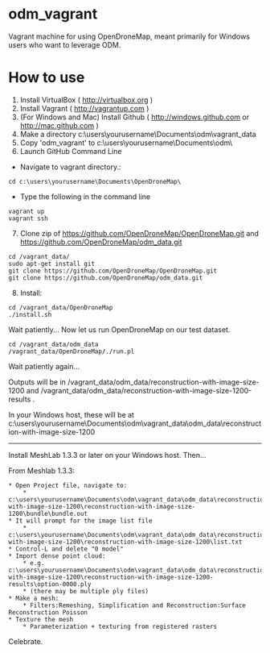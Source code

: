 odm_vagrant
===========

Vagrant machine for using OpenDroneMap, meant primarily for Windows users who want to leverage ODM.

How to use
==========

1. Install VirtualBox ( http://virtualbox.org )
2. Install Vagrant ( http://vagrantup.com )
3. (For Windows and Mac) Install Github ( http://windows.github.com or http://mac.github.com )
4. Make a directory c:\users\yourusername\Documents\odm\vagrant_data
5. Copy 'odm_vagrant' to c:\users\yourusername\Documents\odm\
6. Launch GitHub Command Line
 * Navigate to vagrant directory.:

 ```
 cd c:\users\yourusername\Documents\OpenDroneMap\
 ```
 * Type the following in the command line

  ```
  vagrant up
  vagrant ssh
  ```

7. Clone zip of https://github.com/OpenDroneMap/OpenDroneMap.git and https://github.com/OpenDroneMap/odm_data.git

  ```
  cd /vagrant_data/
  sudo apt-get install git
  git clone https://github.com/OpenDroneMap/OpenDroneMap.git
  git clone https://github.com/OpenDroneMap/odm_data.git
  ```

8. Install:

  ```
  cd /vagrant_data/OpenDroneMap
  ./install.sh
  ```

Wait patiently...
Now let us run OpenDroneMap on our test dataset.

```
cd /vagrant_data/odm_data
/vagrant_data/OpenDroneMap/./run.pl
```

Wait patiently again...

Outputs will be in /vagrant_data/odm_data/reconstruction-with-image-size-1200 and /vagrant_data/odm_data/reconstruction-with-image-size-1200-results .

In your Windows host, these will be at c:\users\yourusername\Documents\odm\vagrant_data\odm_data\reconstruction-with-image-size-1200

---

Install MeshLab 1.3.3 or later on your Windows host. Then...

From Meshlab 1.3.3:

	* Open Project file, navigate to:
		* c:\users\yourusername\Documents\odm\vagrant_data\odm_data\reconstruction-with-image-size-1200\reconstruction-with-image-size-1200\bundle\bundle.out
	* It will prompt for the image list file
		* c:\users\yourusername\Documents\odm\vagrant_data\odm_data\reconstruction-with-image-size-1200\reconstruction-with-image-size-1200\list.txt
	* Control-L and delete "0 model"
	* Import dense point cloud:
		* e.g. c:\users\yourusername\Documents\odm\vagrant_data\odm_data\reconstruction-with-image-size-1200\reconstruction-with-image-size-1200-results\option-0000.ply
		* (there may be multiple ply files)
	* Make a mesh:
		* Filters:Remeshing, Simplification and Reconstruction:Surface Reconstruction Poisson
	* Texture the mesh
		* Parameterization + texturing from registered rasters

Celebrate.
